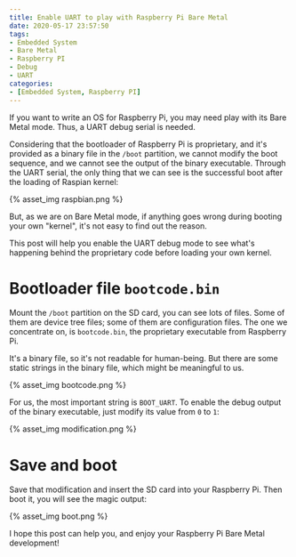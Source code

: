```yaml
---
title: Enable UART to play with Raspberry Pi Bare Metal
date: 2020-05-17 23:57:50
tags:
- Embedded System
- Bare Metal
- Raspberry PI
- Debug
- UART
categories:
- [Embedded System, Raspberry PI]
---
```


If you want to write an OS for Raspberry Pi, you may need play with its Bare Metal mode. Thus, a UART debug serial is needed.

Considering that the bootloader of Raspberry Pi is proprietary, and it's provided as a binary file in the `/boot` partition, we cannot modify the boot sequence, and we cannot see the output of the binary executable. Through the UART serial, the only thing that we can see is the successful boot after the loading of Raspian kernel:

{% asset_img raspbian.png %}

But, as we are on Bare Metal mode, if anything goes wrong during booting your own "kernel", it's not easy to find out the reason.

This post will help you enable the UART debug mode to see what's happening behind the proprietary code before loading your own kernel.

# Bootloader file `bootcode.bin`

Mount the `/boot` partition on the SD card, you can see lots of files. Some of them are device tree files; some of them are configuration files. The one we concentrate on, is `bootcode.bin`, the proprietary executable from Raspberry Pi.

It's a binary file, so it's not readable for human-being. But there are some static strings in the binary file, which might be meaningful to us.

{% asset_img bootcode.png %}

For us, the most important string is `BOOT_UART`. To enable the debug output of the binary executable, just modify its value from `0` to `1`:

{% asset_img modification.png %}

# Save and boot

Save that modification and insert the SD card into your Raspberry Pi. Then boot it, you will see the magic output:

{% asset_img boot.png %}

I hope this post can help you, and enjoy your Raspberry Pi Bare Metal development!
